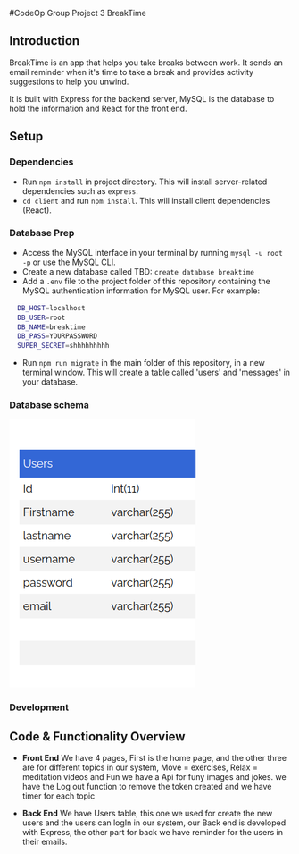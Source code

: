#CodeOp Group Project 3 BreakTime

## Introduction

BreakTime is an app that helps you take breaks between work. It sends an email reminder when it's time to take a break and provides activity suggestions to help you unwind. 

It is built with Express for the backend server, MySQL is the database to hold the information and React for the front end.

## Setup

### Dependencies

- Run `npm install` in project directory. This will install server-related dependencies such as `express`.
- `cd client` and run `npm install`. This will install client dependencies (React).

### Database Prep

- Access the MySQL interface in your terminal by running `mysql -u root -p` or use the MySQL CLI.
- Create a new database called TBD: `create database breaktime`
- Add a `.env` file to the project folder of this repository containing the MySQL authentication information for MySQL user. For example:

```bash
  DB_HOST=localhost
  DB_USER=root
  DB_NAME=breaktime
  DB_PASS=YOURPASSWORD
  SUPER_SECRET=shhhhhhhhh
```

- Run `npm run migrate` in the main folder of this repository, in a new terminal window. This will create a table called 'users' and 'messages' in your database.

### Database schema 
![Database schema](UsersTable.png)

### Development

## Code & Functionality Overview

- **Front End**
We have 4 pages, First is the home page, and the other three are for different topics in our system, Move = exercises, Relax = meditation videos and Fun we have a Api for funy images and jokes. we have the Log out function to remove the token created and we have timer for each topic

- **Back End**
We have  Users table, this one we used for create the new users and the users can logIn in our system, our Back end is developed with Express, the other part for back we have reminder for the users in their emails.
